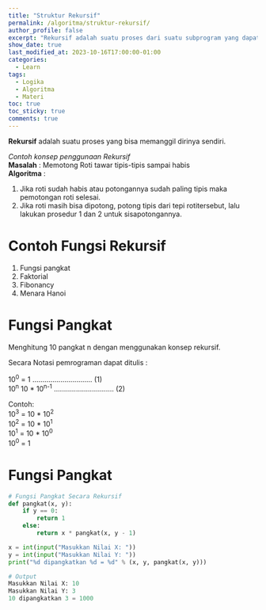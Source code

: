 ```yaml
---
title: "Struktur Rekursif"
permalink: /algoritma/struktur-rekursif/
author_profile: false
excerpt: "Rekursif adalah suatu proses dari suatu subprogram yang dapat berupa fungsi atau prosedur yang memanggil dirinya sendiri."
show_date: true
last_modified_at: 2023-10-16T17:00:00-01:00
categories:
  - Learn
tags:
  - Logika
  - Algoritma
  - Materi
toc: true
toc_sticky: true
comments: true
---
```


**Rekursif** adalah suatu proses yang bisa memanggil dirinya sendiri.

*Contoh konsep penggunaan Rekursif*  
**Masalah** : Memotong Roti tawar tipis-tipis sampai habis  
**Algoritma** :
1. Jika roti sudah habis atau potongannya sudah paling tipis maka pemotongan roti selesai.
2. Jika roti masih bisa dipotong, potong tipis dari tepi rotitersebut, lalu lakukan prosedur 1 dan 2 untuk sisapotongannya.

# Contoh Fungsi Rekursif
1. Fungsi pangkat
2. Faktorial
3. Fibonancy
4. Menara Hanoi

# Fungsi Pangkat
Menghitung 10 pangkat n dengan menggunakan konsep rekursif.

Secara Notasi pemrograman dapat ditulis :

10<sup>0</sup> = 1 .............................. (1)  
10<sup>n</sup> 10 * 10<sup>n-1</sup> .............................. (2)

Contoh:  
10<sup>3</sup> = 10 * 10<sup>2</sup>  
  10<sup>2</sup> = 10 * 10<sup>1</sup>  
    10<sup>1</sup> = 10 * 10<sup>0</sup>  
      10<sup>0</sup> = 1

# Fungsi Pangkat
```py
# Fungsi Pangkat Secara Rekursif
def pangkat(x, y):
    if y == 0:
        return 1
    else:
        return x * pangkat(x, y - 1)

x = int(input("Masukkan Nilai X: "))
y = int(input("Masukkan Nilai Y: "))
print("%d dipangkatkan %d = %d" % (x, y, pangkat(x, y)))

# Output
Masukkan Nilai X: 10
Masukkan Nilai Y: 3
10 dipangkatkan 3 = 1000
```
